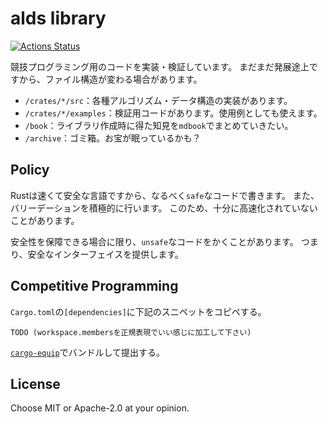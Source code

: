 # alds library

[![Actions Status](https://github.com/qdot3/alds/workflows/verify/badge.svg)](https://github.com/qdot3/alds/actions)

競技プログラミング用のコードを実装・検証しています。
まだまだ発展途上ですから、ファイル構造が変わる場合があります。

- `/crates/*/src`：各種アルゴリズム・データ構造の実装があります。
- `/crates/*/examples`：検証用コードがあります。使用例としても使えます。
- `/book`：ライブラリ作成時に得た知見を`mdbook`でまとめていきたい。
- `/archive`：ゴミ箱。お宝が眠っているかも？

## Policy

Rustは速くて安全な言語ですから、なるべく`safe`なコードで書きます。
また、バリーデーションを積極的に行います。
このため、十分に高速化されていないことがあります。

安全性を保障できる場合に限り、`unsafe`なコードをかくことがあります。
つまり、安全なインターフェイスを提供します。

## Competitive Programming

`Cargo.toml`の`[dependencies]`に下記のスニペットをコピペする。

```text
TODO (workspace.membersを正規表現でいい感じに加工して下さい)
```

[`cargo-equip`](https://github.com/qryxip/cargo-equip)でバンドルして提出する。

## License

Choose MIT or Apache-2.0 at your opinion.
